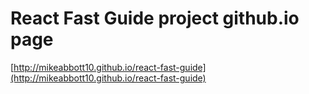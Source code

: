 # React Fast Guide project github.io page

[http://mikeabbott10.github.io/react-fast-guide](http://mikeabbott10.github.io/react-fast-guide)